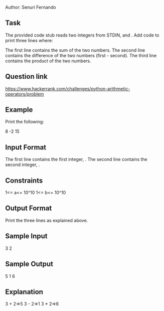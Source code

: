 Author: Senuri Fernando

## Task

The provided code stub reads two integers from STDIN, and . Add code to print three lines where:

The first line contains the sum of the two numbers.
The second line contains the difference of the two numbers (first - second).
The third line contains the product of the two numbers.

## Question link

https://www.hackerrank.com/challenges/python-arithmetic-operators/problem

## Example

Print the following:

8
-2
15

## Input Format

The first line contains the first integer, .
The second line contains the second integer, .

## Constraints

1<= a<= 10^10
1<= b<= 10^10

## Output Format

Print the three lines as explained above.

## Sample Input

3
2

## Sample Output

5
1
6

## Explanation

3 + 2=>5
3 - 2=>1
3 \* 2=>6
